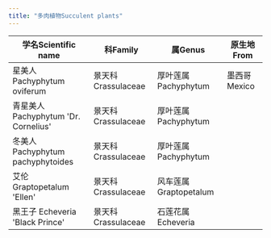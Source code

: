 ```yaml
---
title: "多肉植物Succulent plants"
---
```


学名Scientific name | 科Family | 属Genus | 原生地From
--- | --- | --- | ---
星美人 Pachyphytum oviferum | 景天科 Crassulaceae | 厚叶莲属 Pachyphytum | 墨西哥 Mexico
青星美人 Pachyphytum 'Dr. Cornelius' | 景天科 Crassulaceae | 厚叶莲属 Pachyphytum
冬美人 Pachyphytum pachyphytoides | 景天科 Crassulaceae | 厚叶莲属 Pachyphytum
艾伦 Graptopetalum 'Ellen' | 景天科 Crassulaceae | 风车莲属 Graptopetalum
黑王子 Echeveria 'Black Prince' | 景天科 Crassulaceae | 石莲花属 Echeveria